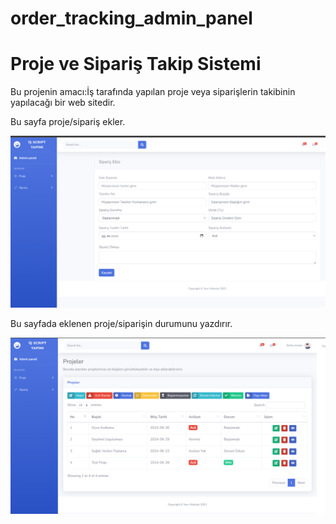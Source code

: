# order_tracking_admin_panel

# Proje ve Sipariş Takip Sistemi

Bu projenin amacı:İş tarafında yapılan proje veya siparişlerin takibinin yapılacağı bir web sitedir.

Bu sayfa proje/sipariş ekler.

<img  src="https://github.com/Arslanzeliha/order_tracking_admin_panel/blob/master/img/adminpaneli2.png">

Bu sayfada eklenen proje/siparişin durumunu yazdırır.

<img  src="https://github.com/Arslanzeliha/order_tracking_admin_panel/blob/master/img/adminpaneli1.png"> 

